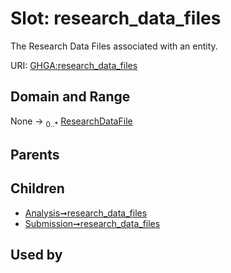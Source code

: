 
# Slot: research_data_files


The Research Data Files associated with an entity.

URI: [GHGA:research_data_files](https://w3id.org/GHGA/research_data_files)


## Domain and Range

None &#8594;  <sub>0..\*</sub> [ResearchDataFile](ResearchDataFile.md)

## Parents


## Children

 *  [Analysis➞research_data_files](Analysis_research_data_files.md)
 *  [Submission➞research_data_files](Submission_research_data_files.md)

## Used by

